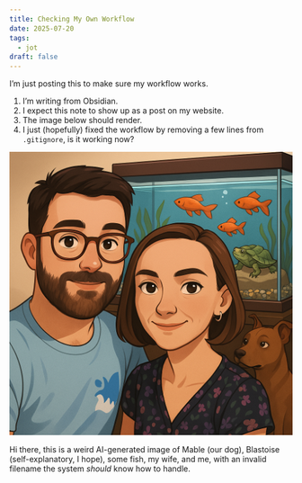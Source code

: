 ```yaml
---
title: Checking My Own Workflow
date: 2025-07-20
tags:
  - jot
draft: false
---
```

I’m just posting this to make sure my workflow works.

1. I’m writing from Obsidian.  
2. I expect this note to show up as a post on my website.  
3. The image below should render.  
4. I just (hopefully) fixed the workflow by removing a few lines from `.gitignore`, is it working now?

![](file_000000004e5c51f7a185c6eeeb6938b6_conversation_id=67f18ec7-8954-800b-ad91-b5f37b950d35&message_id=3bc3626c-4e1d-4431-bf99-147985125a41%20(1).png)

Hi there, this is a weird AI-generated image of Mable (our dog), Blastoise (self-explanatory, I hope), some fish, my wife, and me, with an invalid filename the system *should* know how to handle.